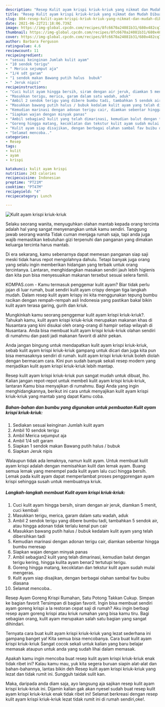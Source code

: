 ```yaml
---
description: "Resep Kulit ayam krispi kriuk-kriuk yang nikmat dan Mudah Dibuat"
title: "Resep Kulit ayam krispi kriuk-kriuk yang nikmat dan Mudah Dibuat"
slug: 804-resep-kulit-ayam-krispi-kriuk-kriuk-yang-nikmat-dan-mudah-dibuat
date: 2021-06-22T21:18:06.739Z
image: https://img-global.cpcdn.com/recipes/8fc6670a24081b31/680x482cq70/kulit-ayam-krispi-kriuk-kriuk-foto-resep-utama.jpg
thumbnail: https://img-global.cpcdn.com/recipes/8fc6670a24081b31/680x482cq70/kulit-ayam-krispi-kriuk-kriuk-foto-resep-utama.jpg
cover: https://img-global.cpcdn.com/recipes/8fc6670a24081b31/680x482cq70/kulit-ayam-krispi-kriuk-kriuk-foto-resep-utama.jpg
author: Barbara Ferguson
ratingvalue: 4.6
reviewcount: 11
recipeingredient:
- "sesuai keinginan Jumlah kulit ayam"
- "10 sendok terigu"
- " Merica sejumput aja"
- "1/4 sdt garam"
- "1 sendok makan Bawang putih halus  bubuk"
- " Jeruk nipis"
recipeinstructions:
- "Cuci kulit ayam hingga bersih, siram dengan air jeruk, diamkan 5 menit, cuci kembali"
- "Masukkan terigu, merica, garam dalam satu wadah, aduk"
- "Ambil 2 sendok terigu yang dibere bumbu tadi, tambahkan 5 sendok air, atau hingga adonan tidak terlalu kenal pun cair"
- "Masukkan bawang putih halus / bubuk kedalam kulit ayam yang telah dibersihkan tadi"
- "Kemudian marinasi dengan adonan terigu cair, diamkan sebentar hingga bumbu meresap"
- "Siapkan wajan dengan minyak panas"
- "Ambil sebagian2 kulit yang telah dimarinasi, kemudian balut dengan terigu kering, hingga kulita ayam benar2 tertutupi terigu."
- "Goreng hingga matang, kecoklatan dan tekstur kulit ayam sudah mulai mengeras."
- "Kulit ayam siap disajikan, dengan berbagai olahan sambal fav buibu diasana"
- "Selamat mencoba.."
categories:
- Resep
tags:
- kulit
- ayam
- krispi

katakunci: kulit ayam krispi 
nutrition: 243 calories
recipecuisine: Indonesian
preptime: "PT21M"
cooktime: "PT47M"
recipeyield: "4"
recipecategory: Lunch

---
```



![Kulit ayam krispi kriuk-kriuk](https://img-global.cpcdn.com/recipes/8fc6670a24081b31/680x482cq70/kulit-ayam-krispi-kriuk-kriuk-foto-resep-utama.jpg)

Selaku seorang wanita, menyuguhkan olahan mantab kepada orang tercinta adalah hal yang sangat menyenangkan untuk kamu sendiri. Tanggung jawab seorang  wanita Tidak cuman menjaga rumah saja, tapi anda juga wajib memastikan kebutuhan gizi terpenuhi dan panganan yang dimakan keluarga tercinta harus mantab.

Di era  sekarang, kamu sebenarnya dapat memesan panganan siap saji meski tidak harus repot mengolahnya dahulu. Tetapi banyak juga orang yang selalu ingin memberikan hidangan yang terbaik untuk orang tercintanya. Lantaran, menghidangkan masakan sendiri jauh lebih higienis dan kita pun bisa menyesuaikan makanan tersebut sesuai selera famili. 

KOMPAS.com - Kamu termasuk penggemar kulit ayam? Biar tidak perlu jajan di luar rumah, buat sendiri kulit ayam crispy dengan tiga langkah mudah. Dalam resep kulit ayam krispy ini kita menggunakan tepung bumbu racikan dengan rempah-rempah asli Indonesia yang pastikan bakal bikin kulit ayam terasa garing, gurih dan kriuk.

Mungkinkah kamu seorang penggemar kulit ayam krispi kriuk-kriuk?. Tahukah kamu, kulit ayam krispi kriuk-kriuk merupakan makanan khas di Nusantara yang kini disukai oleh orang-orang di hampir setiap wilayah di Nusantara. Anda bisa membuat kulit ayam krispi kriuk-kriuk olahan sendiri di rumahmu dan pasti jadi makanan favorit di akhir pekan.

Anda jangan bingung untuk mendapatkan kulit ayam krispi kriuk-kriuk, sebab kulit ayam krispi kriuk-kriuk gampang untuk dicari dan juga kita pun bisa memasaknya sendiri di rumah. kulit ayam krispi kriuk-kriuk boleh diolah dengan bermacam cara. Kini pun sudah banyak sekali resep modern yang menjadikan kulit ayam krispi kriuk-kriuk lebih mantap.

Resep kulit ayam krispi kriuk-kriuk pun sangat mudah untuk dibuat, lho. Kalian jangan repot-repot untuk membeli kulit ayam krispi kriuk-kriuk, lantaran Kamu bisa menyajikan di rumahmu. Bagi Anda yang ingin menghidangkannya, berikut ini cara untuk menyajikan kulit ayam krispi kriuk-kriuk yang mantab yang dapat Kamu coba.

<!--inarticleads1-->

##### Bahan-bahan dan bumbu yang digunakan untuk pembuatan Kulit ayam krispi kriuk-kriuk:

1. Sediakan sesuai keinginan Jumlah kulit ayam
1. Ambil 10 sendok terigu
1. Ambil  Merica sejumput aja
1. Ambil 1/4 sdt garam
1. Siapkan 1 sendok makan Bawang putih halus / bubuk
1. Siapkan  Jeruk nipis


Walaupun tidak ada lemaknya, namun kulit ayam. Untuk membuat kulit ayam krispi adalah dengan memisahkan kulit dan lemak ayam. Buang semua lemak yang menempel pada kulit ayam lalu cuci hingga bersih. Lemak pada kulit ayam dapat memperlambat proses penggorengan ayam krispi sehingga susah untuk membuatnya kriuk. 

<!--inarticleads2-->

##### Langkah-langkah membuat Kulit ayam krispi kriuk-kriuk:

1. Cuci kulit ayam hingga bersih, siram dengan air jeruk, diamkan 5 menit, cuci kembali
1. Masukkan terigu, merica, garam dalam satu wadah, aduk
1. Ambil 2 sendok terigu yang dibere bumbu tadi, tambahkan 5 sendok air, atau hingga adonan tidak terlalu kenal pun cair
1. Masukkan bawang putih halus / bubuk kedalam kulit ayam yang telah dibersihkan tadi
1. Kemudian marinasi dengan adonan terigu cair, diamkan sebentar hingga bumbu meresap
1. Siapkan wajan dengan minyak panas
1. Ambil sebagian2 kulit yang telah dimarinasi, kemudian balut dengan terigu kering, hingga kulita ayam benar2 tertutupi terigu.
1. Goreng hingga matang, kecoklatan dan tekstur kulit ayam sudah mulai mengeras.
1. Kulit ayam siap disajikan, dengan berbagai olahan sambal fav buibu diasana
1. Selamat mencoba..


Resep Ayam Goreng Krispi Rumahan, Satu Potong Takkan Cukup. Simpan ke bagian favorit Tersimpan di bagian favorit. Ingin bisa membuat sendiri ayam goreng krispi a la restoran cepat saji di rumah? Aku ingin berbagi resep ayam goreng krispi atau kriuk rumahan yang bisa kamu tiru. Bagi sebagian orang, kulit ayam merupakan salah satu bagian yang sangat dihindari. 

Ternyata cara buat kulit ayam krispi kriuk-kriuk yang lezat sederhana ini gampang banget ya! Kita semua bisa mencobanya. Cara buat kulit ayam krispi kriuk-kriuk Sangat cocok sekali untuk kalian yang baru belajar memasak ataupun untuk anda yang sudah lihai dalam memasak.

Apakah kamu ingin mencoba buat resep kulit ayam krispi kriuk-kriuk enak tidak ribet ini? Kalau kamu mau, yuk kita segera buruan siapin alat-alat dan bahan-bahannya, lantas bikin deh Resep kulit ayam krispi kriuk-kriuk yang lezat dan tidak rumit ini. Sungguh taidak sulit kan. 

Maka, daripada anda diam saja, ayo langsung aja sajikan resep kulit ayam krispi kriuk-kriuk ini. Dijamin kalian gak akan nyesel sudah buat resep kulit ayam krispi kriuk-kriuk enak tidak ribet ini! Selamat berkreasi dengan resep kulit ayam krispi kriuk-kriuk lezat tidak rumit ini di rumah sendiri,oke!.

